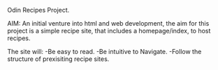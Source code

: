 Odin Recipes Project.

AIM:
An initial venture into html and web development, the aim for this project is a simple recipe site, that includes a homepage/index, to host recipes. 

The site will:
-Be easy to read.
-Be intuitive to Navigate.
-Follow the structure of prexisiting recipe sites. 